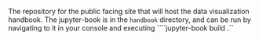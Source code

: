 The repository for the public facing site that will host the data visualization handbook. The jupyter-book is in the `handbook` directory, and can be run by navigating to it in your console and executing ````jupyter-book build .``
